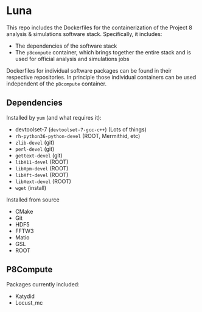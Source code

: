 # Luna

This repo includes the Dockerfiles for the containerization of the Project 8 analysis & simulations software stack. Specifically, it includes:
* The dependencies of the software stack
* The `p8compute` container, which brings together the entire stack and is used for official analysis and simulations jobs

Dockerfiles for individual software packages can be found in their respective repositories.  In principle those individual containers can be used independent of the `p8compute` container.

## Dependencies

Installed by `yum` (and what requires it):
* devtoolset-7 (`devtoolset-7-gcc-c++`) (Lots of things)
* `rh-python36-python-devel` (ROOT, Mermithid, etc)
* `zlib-devel` (git)
* `perl-devel` (git)
* `gettext-devel` (git)
* `libX11-devel` (ROOT)
* `libXpm-devel` (ROOT)
* `libXft-devel` (ROOT)
* `libXext-devel` (ROOT)
* `wget` (install)

Installed from source
* CMake
* Git
* HDF5
* FFTW3
* Matio
* GSL
* ROOT

## P8Compute

Packages currently included:
* Katydid
* Locust_mc

